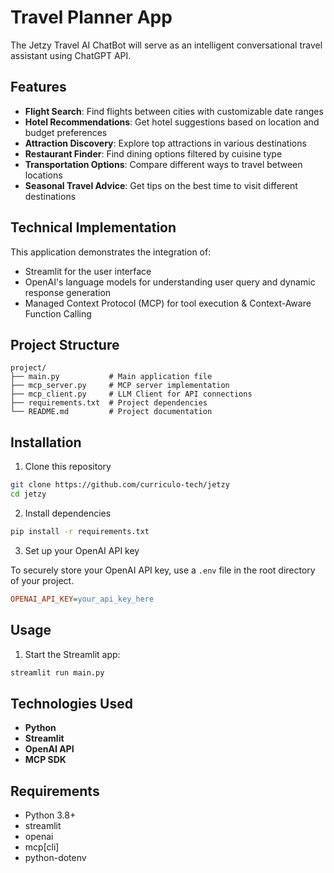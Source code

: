 # Travel Planner App

The Jetzy Travel AI ChatBot will serve as an intelligent conversational travel assistant using ChatGPT API. 

## Features

- **Flight Search**: Find flights between cities with customizable date ranges  
- **Hotel Recommendations**: Get hotel suggestions based on location and budget preferences  
- **Attraction Discovery**: Explore top attractions in various destinations  
- **Restaurant Finder**: Find dining options filtered by cuisine type  
- **Transportation Options**: Compare different ways to travel between locations  
- **Seasonal Travel Advice**: Get tips on the best time to visit different destinations  

## Technical Implementation

This application demonstrates the integration of:
- Streamlit for the user interface  
- OpenAI's language models for understanding user query and dynamic response generation
- Managed Context Protocol (MCP) for tool execution & Context-Aware Function Calling 

## Project Structure
```plaintext
project/
├── main.py           # Main application file
├── mcp_server.py     # MCP server implementation
├── mcp_client.py     # LLM Client for API connections
├── requirements.txt  # Project dependencies
└── README.md         # Project documentation
```

## Installation

1. Clone this repository
```bash
git clone https://github.com/curriculo-tech/jetzy
cd jetzy
```

2. Install dependencies
```bash
pip install -r requirements.txt
```

3. Set up your OpenAI API key

To securely store your OpenAI API key, use a `.env` file in the root directory of your project.

```ini
OPENAI_API_KEY=your_api_key_here
```

## Usage

1. Start the Streamlit app:
```bash
streamlit run main.py
```

## Technologies Used

- **Python**  
- **Streamlit**  
- **OpenAI API** 
- **MCP SDK** 

## Requirements

- Python 3.8+
- streamlit
- openai
- mcp[cli]
- python-dotenv
